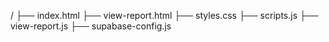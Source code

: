 /
├── index.html
├── view-report.html
├── styles.css
├── scripts.js
├── view-report.js
├── supabase-config.js
